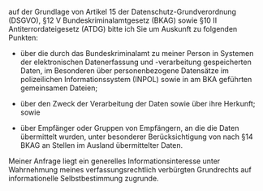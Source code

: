 auf der Grundlage von Artikel 15 der Datenschutz-Grundverordnung (DSGVO),
§12 V Bundeskriminalamtgesetz (BKAG) sowie §10 II Antiterrordateigesetz (ATDG)
bitte ich Sie um Auskunft zu folgenden Punkten:

+ über die durch das Bundeskriminalamt zu meiner Person in Systemen der
  elektronischen Datenerfassung und -verarbeitung gespeicherten Daten, im
  Besonderen über personenbezogene Datensätze im polizeilichen Informationssystem
  (INPOL) sowie in am BKA geführten gemeinsamen Dateien;

+ über den Zweck der Verarbeitung der Daten sowie über ihre Herkunft; sowie

+ über Empfänger oder Gruppen von Empfängern, an die die Daten übermittelt
  wurden, unter besonderer Berücksichtigung von nach §14 BKAG an Stellen im
  Ausland übermittelter Daten.

Meiner Anfrage liegt ein generelles Informationsinteresse unter Wahrnehmung
meines verfassungsrechtlich verbürgten Grundrechts auf informationelle
Selbstbestimmung zugrunde.

